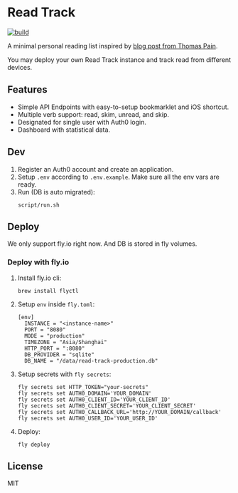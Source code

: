 # Read Track

[![build](https://github.com/crispgm/read-track/actions/workflows/ci.yml/badge.svg)](https://github.com/crispgm/read-track/actions/workflows/ci.yml)

A minimal personal reading list inspired by [blog post from Thomas Pain](https://www.tdpain.net/blog/a-year-of-reading).

You may deploy your own Read Track instance and track read from different devices.

## Features

- Simple API Endpoints with easy-to-setup bookmarklet and iOS shortcut.
- Multiple verb support: read, skim, unread, and skip.
- Designated for single user with Auth0 login.
- Dashboard with statistical data.

## Dev

1. Register an Auth0 account and create an application.
2. Setup `.env` according to `.env.example`. Make sure all the env vars are ready.
3. Run (DB is auto migrated):
   ```
   script/run.sh
   ```

## Deploy

We only support fly.io right now. And DB is stored in fly volumes.

### Deploy with fly.io

1. Install fly.io cli:
    ```shell
    brew install flyctl
    ```

2. Setup `env` inside `fly.toml`:
    ```shell
    [env]
      INSTANCE = "<instance-name>"
      PORT = "8080"
      MODE = "production"
      TIMEZONE = "Asia/Shanghai"
      HTTP_PORT = ":8080"
      DB_PROVIDER = "sqlite"
      DB_NAME = "/data/read-track-production.db"
    ```

3. Setup secrets with `fly secrets`:
    ```shell
    fly secrets set HTTP_TOKEN="your-secrets"
    fly secrets set AUTH0_DOMAIN='YOUR_DOMAIN'
    fly secrets set AUTH0_CLIENT_ID='YOUR_CLIENT_ID'
    fly secrets set AUTH0_CLIENT_SECRET='YOUR_CLIENT_SECRET'
    fly secrets set AUTH0_CALLBACK_URL='http://YOUR_DOMAIN/callback'
    fly secrets set AUTH0_USER_ID='YOUR_USER_ID'
    ```

3. Deploy:
    ```shell
    fly deploy
    ```

## License

MIT
